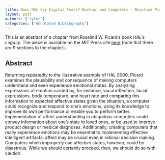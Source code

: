 ```yaml
---
title: Does HAL Cry Digital Tears? Emotion and Computers – Rosalind Picard
layout: post
authors: ['tyler']
categories: ["Annotated Bibliography"]
---
```


This is an abstract of a chapter from Rosalind W. Picard’s book _HAL’s Legacy_. The piece is available on the MIT Press site [here](http://mitpress.mit.edu/e-books/Hal/chap13/thirteen1.html "Does HAL Cry Digital Tears (Chapter 13, HAL's Legacy)") (note that there are 9 sections to the chapter).

Abstract
--------

Returning repeatedly to the illustrative example of HAL 9000, Picard examines the plausibility and consequence of making computers understand and even experience emotional states. By analyzing expressions of emotion carried by, for instance, vocal inflection, facial expressions, body temperature, and heart rate and comparing this information to expected affective states given the situation, a computer could recognize and respond to one’s emotions, using its knowledge to improve its own performance or enable you to perform better. Implementation of affect understanding in ubiquitous computers could convey information about one’s state to loved ones, or be used to improve product design or medical diagnoses. Additionally, creating computers that really experience emotions may be essential to implementing effective intelligent artifacts; affect may be crucial even in rational decision making. Computers which improperly use affective states, however, could be disastrous. While we should certainly proceed, then, we should do so with caution.
